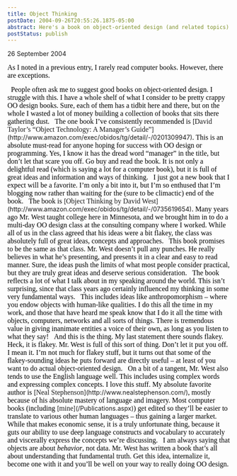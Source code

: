 ```yaml
---
title: Object Thinking
postDate: 2004-09-26T20:55:26.1875-05:00
abstract: Here's a book on object-oriented design (and related topics) that I'm really enjoying and recommend.
postStatus: publish
---
```

26 September 2004

<font face="Times New Roman" color="#000000" size="3">As I noted in a previous entry, I rarely read computer books. However, there are exceptions.</font>

<?xml:namespace prefix = o ns = "urn:schemas-microsoft-com:office:office" /><o:p><font face="Times New Roman" color="#000000" size="3">&nbsp;</font></o:p>

<font face="Times New Roman" color="#000000" size="3">People often ask me to suggest good books on object-oriented design. I struggle with this. I have a whole shelf of what I consider to be pretty crappy OO design books. Sure, each of them has a tidbit here and there, but on the whole I wasted a lot of money building a collection of books that sits there gathering dust.</font>

<o:p><font face="Times New Roman" color="#000000" size="3">&nbsp;</font></o:p>

<font face="Times New Roman" color="#000000" size="3">The one book I&#8217;ve consistently recommended is </font>[<font face="Times New Roman" size="3">David Taylor&#8217;s &#8220;Object Technology: A Manager&#8217;s Guide&#8221;</font>](http://www.amazon.com/exec/obidos/tg/detail/-/0201309947)<font face="Times New Roman" color="#000000" size="3">. This is an absolute must-read for anyone hoping for success with OO design or programming. Yes, I know it has the dread word &#8220;manager&#8221; in the title, but don&#8217;t let that scare you off. Go buy and read the book. It is not only a delightful read (which is saying a lot for a computer book), but it is full of great ideas and information and ways of thinking.</font>

<o:p><font face="Times New Roman" color="#000000" size="3">&nbsp;</font></o:p>

<font face="Times New Roman" color="#000000" size="3">I just got a new book that I expect will be a favorite. I&#8217;m only a bit into it, but I&#8217;m so enthused that I&#8217;m blogging now rather than waiting for the (sure to be climactic) end of the book.</font>

<o:p><font face="Times New Roman" color="#000000" size="3">&nbsp;</font></o:p>

<font face="Times New Roman" color="#000000" size="3">The book is </font>[<font face="Times New Roman" size="3">Object Thinking by David West</font>](http://www.amazon.com/exec/obidos/tg/detail/-/0735619654)<font face="Times New Roman" color="#000000" size="3">. Many years ago Mr. West taught college here in <?xml:namespace prefix = st1 ns = "urn:schemas-microsoft-com:office:smarttags" /><st1:state w:st="on"><st1:place w:st="on">Minnesota</st1:place></st1:state>, and we brought him in to do a multi-day OO design class at the consulting company where I worked. While all of us in the class agreed that his ideas were a bit flakey, the class was absolutely full of great ideas, concepts and approaches.</font>

<o:p><font face="Times New Roman" color="#000000" size="3">&nbsp;</font></o:p>

<font face="Times New Roman" color="#000000" size="3">This book promises to be the same as that class. Mr. West doesn&#8217;t pull any punches. He really believes in what he&#8217;s presenting, and presents it in a clear and easy to read manner. Sure, the ideas push the limits of what most people consider practical, but they are truly great ideas and deserve serious consideration.</font>

<o:p><font face="Times New Roman" color="#000000" size="3">&nbsp;</font></o:p>

<font face="Times New Roman" color="#000000" size="3">The book reflects a lot of what I talk about in my speaking around the world. This isn&#8217;t surprising, since that class years ago certainly influenced my thinking in some very fundamental ways.</font>

<o:p><font face="Times New Roman" color="#000000" size="3">&nbsp;</font></o:p>

<font face="Times New Roman" color="#000000" size="3">This includes ideas like anthropomorphism &#8211; where you endow objects with human-like qualities. I do this all the time in my work, and those that have heard me speak know that I do it all the time with objects, computers, networks and all sorts of things. There is tremendous value in giving inanimate entities a voice of their own, as long as you listen to what they say!</font>

<o:p><font face="Times New Roman" color="#000000" size="3">&nbsp;</font></o:p>

<font face="Times New Roman" color="#000000" size="3">And this is the thing. My last statement there sounds flakey. Heck, it is flakey. Mr. West is full of this sort of thing. Don&#8217;t let it put you off. I mean it. I&#8217;m not much for flakey stuff, but it turns out that some of the flakey-sounding ideas he puts forward are directly useful &#8211; at least of you want to do actual object-oriented design.</font>

<o:p><font face="Times New Roman" color="#000000" size="3">&nbsp;</font></o:p>

<font face="Times New Roman" color="#000000" size="3">On a bit of a tangent, Mr. West also tends to use the English language well. This includes using complex words and expressing complex concepts. I love this stuff. My absolute favorite author is </font>[<font face="Times New Roman" size="3">Neal Stephenson</font>](http://www.nealstephenson.com/)<font face="Times New Roman" color="#000000" size="3">, mostly because of his absolute mastery of language and imagery. Most computer books (including </font>[<font face="Times New Roman" size="3">mine</font>](/Publications.aspx)<font face="Times New Roman" color="#000000" size="3">) get edited so they&#8217;ll be easier to translate to various other human languages &#8211; thus gaining a larger market. While that makes economic sense, it is a truly unfortunate thing, because it guts our ability to use deep language constructs and vocabulary to accurately and viscerally express the concepts we&#8217;re discussing.</font>

<o:p><font face="Times New Roman" color="#000000" size="3">&nbsp;</font></o:p>

<font face="Times New Roman" color="#000000" size="3">I am always saying that objects are about <i style="mso-bidi-font-style: normal">behavior</i>, not data. Mr. West has written a book that&#8217;s all about understanding that fundamental truth. Get this idea, internalize it, become one with it and you&#8217;ll be well on your way to really doing OO design.</font>

